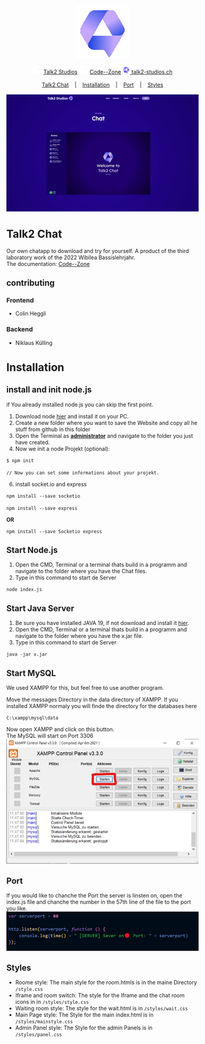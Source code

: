 <p align=center>
  <br>
  <img src="assets/icon.png" alt="Logo">
  <br>
  <br>
  <a target="_blank" href="https://www.youtube.com/@talk2studios" Tests"><img src="assets/youtube.png" height="20px">Talk2 Studios</a>
  <a target="_blank" href="https://www.youtube.com/@Code--Zone" Tests"><img src="assets/youtube.png" height="20px">Code--Zone</a>
  <a target="_blank" href="talk2-studios.ch"><img alt="Website" src="assets/icon.png" height="20px"> talk2-studios.ch</a><br><br>
  <a href="#einleitung">Talk2 Chat</a>
  &nbsp;&nbsp;&nbsp;|&nbsp;&nbsp;&nbsp;
  <a href="#installation">Installation</a>
  &nbsp;&nbsp;&nbsp;|&nbsp;&nbsp;&nbsp;
  <a href="#port">Port</a>
  &nbsp;&nbsp;&nbsp;|&nbsp;&nbsp;&nbsp;
  <a href="#styles">Styles</a>
  <br><br>
  <img src="assets/Studio_Projekt.jpg" alt="intro">
</p>
<a id="einleitung"></a>

# Talk2 Chat

Our own chatapp to download and try for yourself. A product of the third laboratory work of the 2022 Wibilea Bassislehrjahr.<br>
The documentation: <a href="https://www.youtube.com/@Code--Zone">Code--Zone</a>

## contributing

### Frontend

- Colin Heggli

### Backend

- Niklaus Külling

# Installation

## install and init node.js

if You already installed node.js you can skip the first point.

1. Download node <a href="https://nodejs.org/de/download/" target="_blank">hier</a> and install it on your PC.
2. Create a new folder where you want to save the Website and copy all he stuff from github in this folder
3. Open the Terminal as <strong><u>administrator</u></strong> and navigate to the folder you just have created.
4. Now we init a node Projekt (optional):

```
$ npm init

// Now you can set some informations about your projekt.
```

6. install socket.io and express

```
npm install --save socketio

npm install --save express
```
**OR**
```
npm install --save Socketio express
```

## Start Node.js

1. Open the CMD, Terminal or a terminal thats build in a programm and navigate to the folder where you have the Chat files.
2. Type in this command to start de Server

```
node index.js
```
## Start Java Server

1. Be sure you have installed JAVA 19, if not download and install it <a href="https://www.oracle.com/java/technologies/javase/jdk19-archive-downloads.html" target="_blank">hier</a>.
2. Open the CMD, Terminal or a terminal thats build in a programm and navigate to the folder where you have the x.jar file.
3. Type in this command to start de Server

```
java -jar x.jar
```
## Start MySQL

We used XAMPP for this, but feel free to use another program.

Move the messages Directory in the data directory of XAMPP.
If you installed XAMPP normaly you will finde the directory for the databases here
```
C:\xampp\mysql\data
```

Now open XAMPP and click on this button. <br>
The MySQL will start on Port 3306
<img src="assets/xampp.jpg" alt="Logo">

## Port

If you would like to chanche the Port the server is linsten on, open the index.js file and chanche the number in the 57th line of the file to the port you like.<br>
<img src="assets/port.jpg" alt="Logo">  

## Styles

- Roome style: The main style for the room.htmls is in the maine Directory `/style.css`<br>
- Iframe and room switch: The style for the Iframe and the chat room icons in in `/styles/style.css`<br>
- Waiting room style: The style for the wait.html is in `/styles/wait.css`<br>
- Main Page style: The Style for the main index.html is in `/styles/mainstyle.css`<br>
- Admin Panel style: The Style for the admin Panels is in `/styles/panel.css`<br>

